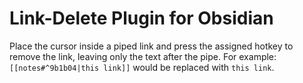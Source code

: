 # Link-Delete Plugin for Obsidian

Place the cursor inside a piped link and press the assigned hotkey to remove the link, leaving only the text after the pipe. For example: `[[notes#^9b1b04|this link]]` would be replaced with `this link`.

